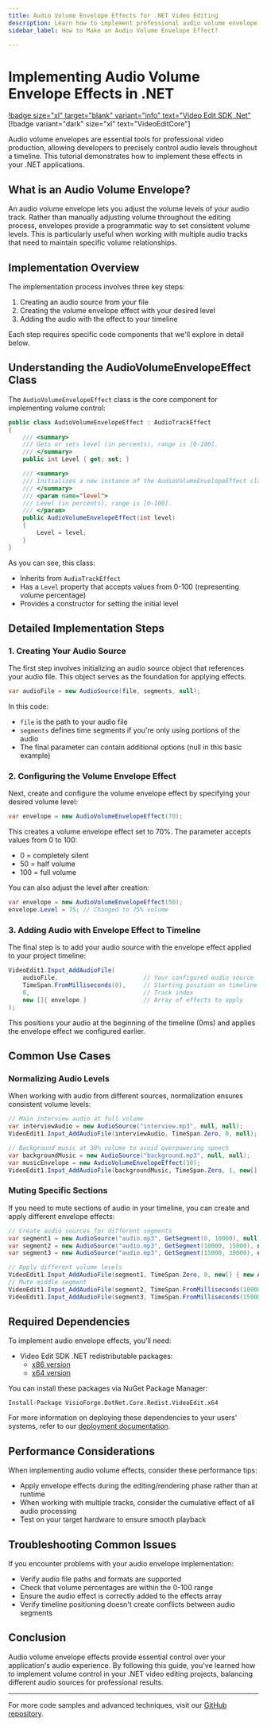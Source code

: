 ```yaml
---
title: Audio Volume Envelope Effects for .NET Video Editing
description: Learn how to implement professional audio volume envelope effects in your .NET applications with this complete tutorial. Step-by-step code samples show you how to control audio levels precisely in your video editing projects.
sidebar_label: How to Make an Audio Volume Envelope Effect?

---
```


# Implementing Audio Volume Envelope Effects in .NET

[!badge size="xl" target="blank" variant="info" text="Video Edit SDK .Net"](https://www.visioforge.com/video-edit-sdk-net) [!badge variant="dark" size="xl" text="VideoEditCore"]

Audio volume envelopes are essential tools for professional video production, allowing developers to precisely control audio levels throughout a timeline. This tutorial demonstrates how to implement these effects in your .NET applications.

## What is an Audio Volume Envelope?

An audio volume envelope lets you adjust the volume levels of your audio track. Rather than manually adjusting volume throughout the editing process, envelopes provide a programmatic way to set consistent volume levels. This is particularly useful when working with multiple audio tracks that need to maintain specific volume relationships.

## Implementation Overview

The implementation process involves three key steps:

1. Creating an audio source from your file
2. Creating the volume envelope effect with your desired level
3. Adding the audio with the effect to your timeline

Each step requires specific code components that we'll explore in detail below.

## Understanding the AudioVolumeEnvelopeEffect Class

The `AudioVolumeEnvelopeEffect` class is the core component for implementing volume control:

```cs
public class AudioVolumeEnvelopeEffect : AudioTrackEffect
{
    /// <summary>
    /// Gets or sets level (in percents), range is [0-100].
    /// </summary>
    public int Level { get; set; }

    /// <summary>
    /// Initializes a new instance of the AudioVolumeEnvelopeEffect class. 
    /// </summary>
    /// <param name="level">
    /// Level (in percents), range is [0-100].
    /// </param>
    public AudioVolumeEnvelopeEffect(int level) 
    {
        Level = level;
    }
}
```

As you can see, this class:

- Inherits from `AudioTrackEffect`
- Has a `Level` property that accepts values from 0-100 (representing volume percentage)
- Provides a constructor for setting the initial level

## Detailed Implementation Steps

### 1. Creating Your Audio Source

The first step involves initializing an audio source object that references your audio file. This object serves as the foundation for applying effects.

```cs
var audioFile = new AudioSource(file, segments, null);
```

In this code:

- `file` is the path to your audio file
- `segments` defines time segments if you're only using portions of the audio
- The final parameter can contain additional options (null in this basic example)

### 2. Configuring the Volume Envelope Effect

Next, create and configure the volume envelope effect by specifying your desired volume level:

```cs
var envelope = new AudioVolumeEnvelopeEffect(70);
```

This creates a volume envelope effect set to 70%. The parameter accepts values from 0 to 100:

- 0 = completely silent
- 50 = half volume
- 100 = full volume

You can also adjust the level after creation:

```cs
var envelope = new AudioVolumeEnvelopeEffect(50);
envelope.Level = 75; // Changed to 75% volume
```

### 3. Adding Audio with Envelope Effect to Timeline

The final step is to add your audio source with the envelope effect applied to your project timeline:

```cs
VideoEdit1.Input_AddAudioFile(
    audioFile,                        // Your configured audio source
    TimeSpan.FromMilliseconds(0),     // Starting position on timeline
    0,                                // Track index
    new []{ envelope }                // Array of effects to apply
);
```

This positions your audio at the beginning of the timeline (0ms) and applies the envelope effect we configured earlier.

## Common Use Cases

### Normalizing Audio Levels

When working with audio from different sources, normalization ensures consistent volume levels:

```cs
// Main interview audio at full volume
var interviewAudio = new AudioSource("interview.mp3", null, null);
VideoEdit1.Input_AddAudioFile(interviewAudio, TimeSpan.Zero, 0, null);

// Background music at 30% volume to avoid overpowering speech
var backgroundMusic = new AudioSource("background.mp3", null, null);
var musicEnvelope = new AudioVolumeEnvelopeEffect(30);
VideoEdit1.Input_AddAudioFile(backgroundMusic, TimeSpan.Zero, 1, new[] { musicEnvelope });
```

### Muting Specific Sections

If you need to mute sections of audio in your timeline, you can create and apply different envelope effects:

```cs
// Create audio sources for different segments
var segment1 = new AudioSource("audio.mp3", GetSegment(0, 10000), null); // 0-10s
var segment2 = new AudioSource("audio.mp3", GetSegment(10000, 15000), null); // 10-15s
var segment3 = new AudioSource("audio.mp3", GetSegment(15000, 30000), null); // 15-30s

// Apply different volume levels
VideoEdit1.Input_AddAudioFile(segment1, TimeSpan.Zero, 0, new[] { new AudioVolumeEnvelopeEffect(100) });
// Mute middle segment
VideoEdit1.Input_AddAudioFile(segment2, TimeSpan.FromMilliseconds(10000), 0, new[] { new AudioVolumeEnvelopeEffect(0) });
VideoEdit1.Input_AddAudioFile(segment3, TimeSpan.FromMilliseconds(15000), 0, new[] { new AudioVolumeEnvelopeEffect(100) });
```

## Required Dependencies

To implement audio envelope effects, you'll need:

- Video Edit SDK .NET redistributable packages:
  - [x86 version](https://www.nuget.org/packages/VisioForge.DotNet.Core.Redist.VideoEdit.x86/)
  - [x64 version](https://www.nuget.org/packages/VisioForge.DotNet.Core.Redist.VideoEdit.x64/)

You can install these packages via NuGet Package Manager:

```nuget
Install-Package VisioForge.DotNet.Core.Redist.VideoEdit.x64
```

For more information on deploying these dependencies to your users' systems, refer to our [deployment documentation](../deployment.md).

## Performance Considerations

When implementing audio volume effects, consider these performance tips:

- Apply envelope effects during the editing/rendering phase rather than at runtime
- When working with multiple tracks, consider the cumulative effect of all audio processing
- Test on your target hardware to ensure smooth playback

## Troubleshooting Common Issues

If you encounter problems with your audio envelope implementation:

- Verify audio file paths and formats are supported
- Check that volume percentages are within the 0-100 range
- Ensure the audio effect is correctly added to the effects array
- Verify timeline positioning doesn't create conflicts between audio segments

## Conclusion

Audio volume envelope effects provide essential control over your application's audio experience. By following this guide, you've learned how to implement volume control in your .NET video editing projects, balancing different audio sources for professional results.

---

For more code samples and advanced techniques, visit our [GitHub repository](https://github.com/visioforge/.Net-SDK-s-samples).
